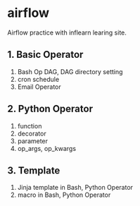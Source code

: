 # airflow
Airflow practice 
with inflearn learing site. 
## 1. Basic Operator 
1) Bash Op DAG, DAG directory setting <br>
2) cron schedule <br>
3) Email Operator<br>
## 2. Python Operator <br> 
1) function<br>
2) decorator<br>
3) parameter<br>
4) op_args, op_kwargs<br>
## 3. Template <br>
1) Jinja template in Bash, Python Operator<br>
2) macro in Bash, Python Operator
